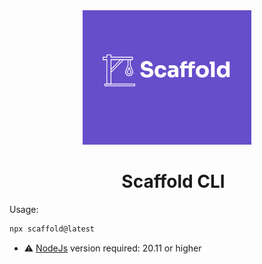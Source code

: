 <div align="center">
  <img src="./assets/icon.png" alt="Icon" width="270" height="215">
  <div style="margin-left: 20px;">

# Scaffold CLI

  </div>
</div>


Usage:
```bash
npx scaffold@latest
```

- ⚠️ [NodeJs](https://nodejs.org/en) version required: 20.11 or higher